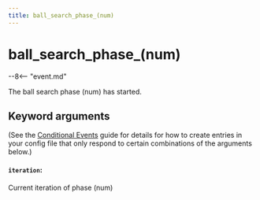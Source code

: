 ```yaml
---
title: ball_search_phase_(num)
---
```


# ball_search_phase_(num)


--8<-- "event.md"

The ball search phase (num) has started.

## Keyword arguments

(See the [Conditional Events](overview/conditional.md)
guide for details for how to create entries in your config file that
only respond to certain combinations of the arguments below.)

#### `iteration`:

Current iteration of phase (num)
